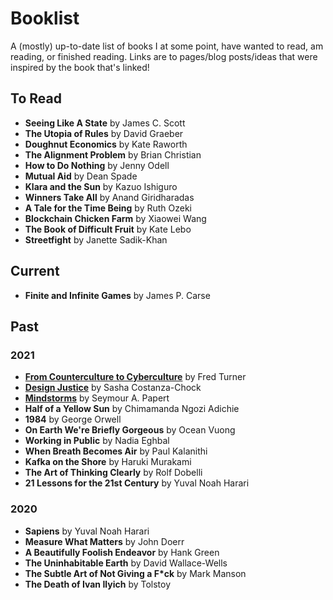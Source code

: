 # Booklist
A (mostly) up-to-date list of books I at some point, have wanted to read, am reading, or finished reading. Links are to pages/blog posts/ideas that were inspired by the book that's linked!

## To Read
* **Seeing Like A State** by James C. Scott
* **The Utopia of Rules** by David Graeber
* **Doughnut Economics** by Kate Raworth
* **The Alignment Problem** by Brian Christian
* **How to Do Nothing** by Jenny Odell
* **Mutual Aid** by Dean Spade
* **Klara and the Sun** by Kazuo Ishiguro
* **Winners Take All** by Anand Giridharadas
* **A Tale for the Time Being** by Ruth Ozeki
* **Blockchain Chicken Farm** by Xiaowei Wang
* **The Book of Difficult Fruit** by Kate Lebo
* **Streetfight** by Janette Sadik-Khan

## Current
* **Finite and Infinite Games** by James P. Carse

## Past
### 2021
* [**From Counterculture to Cyberculture**](/thoughts/books/fctc) by Fred Turner
* [**Design Justice**](/thoughts/books/design-justice) by Sasha Costanza-Chock
* [**Mindstorms**](/thoughts/books/mindstorms) by Seymour A. Papert
* **Half of a Yellow Sun** by Chimamanda Ngozi Adichie
* **1984** by George Orwell
* **On Earth We're Briefly Gorgeous** by Ocean Vuong
* **Working in Public** by Nadia Eghbal
* **When Breath Becomes Air** by Paul Kalanithi
* **Kafka on the Shore** by Haruki Murakami
* **The Art of Thinking Clearly** by Rolf Dobelli
* **21 Lessons for the 21st Century** by Yuval Noah Harari

### 2020
* **Sapiens** by Yuval Noah Harari
* **Measure What Matters** by John Doerr
* **A Beautifully Foolish Endeavor** by Hank Green
* **The Uninhabitable Earth** by David Wallace-Wells
* **The Subtle Art of Not Giving a F*ck** by Mark Manson
* **The Death of Ivan Ilyich** by Tolstoy